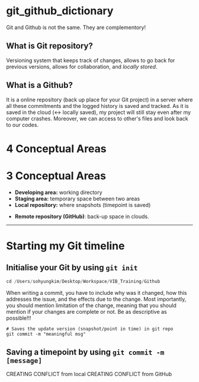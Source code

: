 # git_github_dictionary



Git and Github is not the same. They are complementory!



## What is Git repository?

Versioning system that keeps track of changes, allows to go back for previous versions, allows for collaboration, and *locally stored*.



## What is a Github?

It is a online repository (back up place for your Git project) in a server where all these commitments and the logged history is saved and tracked. As it is saved in the cloud (<-> locally saved), my project will still stay even after my computer crashes. Moreover, we can access to other's files and look back to our codes.


# 4 Conceptual Areas

# 3 Conceptual Areas

- **Developing area:** working directory
- **Staging area:** temporary space between two areas
- **Local repository:** where snapshots (timepoint is saved)



* **Remote repository (GitHub)**: back-up space in clouds.


---



# Starting my Git timeline

## Initialise your Git by using `git init`

```Go to your working directory
cd /Users/sohyungkim/Desktop/Workspace/VIB_Training/Github
```



When writing a commit, you have to include why was it changed, how this addresses the issue, and the effects due to the change. Most importantly, you should mention limitation of the change, meaning that you should mention if your changes are complete or not. Be as descriptive as possible!!!

```
# Saves the update version (snapshot/point in time) in git repo
git commit -m "meaningful msg"
```



## Saving a timepoint by using `git commit -m [message]`

CREATING CONFLICT from local
CREATING CONFLICT from GitHub



